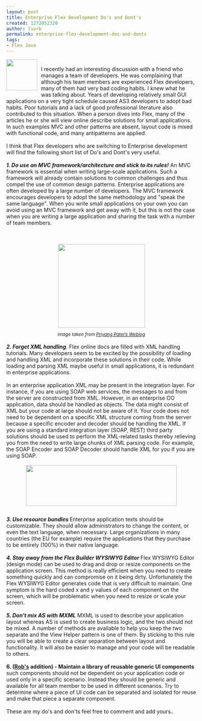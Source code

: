 ```yaml
---
layout: post
title: Enterprise Flex Development Do's and Dont's
created: 1272052320
author: liorb
permalink: enterprise-flex-development-dos-and-donts
tags:
- Flex Java
---
```

<a onblur="try {parent.deselectBloggerImageGracefully();} catch(e) {}" href="http://1.bp.blogspot.com/_tECzk8Tdl88/S8gkk64bskI/AAAAAAAAAGk/6fvaI-mbJ-A/s1600/flex_logo.jpg"><img style="float: left; margin: 0pt 10px 10px 0pt; cursor: pointer; width: 82px; height: 82px;" src="http://1.bp.blogspot.com/_tECzk8Tdl88/S8gkk64bskI/AAAAAAAAAGk/6fvaI-mbJ-A/s400/flex_logo.jpg" alt="" id="BLOGGER_PHOTO_ID_5460654764886569538" border="0" /></a><br />I recently had an interesting discussion with a friend who manages a team of developers. He was complaining that although his team members are experienced Flex developers, many of them had very bad coding habits. I knew what he was talking about.  Years of developing relatively small GUI applications on a very tight schedule caused AS3 developers to adopt bad habits. Poor tutorials and a lack of good professional literature also contributed to this situation. When a person dives into Flex, many of the articles he or she will view online describe solutions for small applications. In such examples MVC and other patterns are absent, layout code is mixed with functional code, and many antipatterns are applied.<br /><br />I think that Flex developers who are switching to Enterprise development will find the following short list of Do's and Dont's very useful.<br /><br /><span style="font-weight: bold; font-style: italic;">1. Do use an MVC framework/architecture and stick to its rules!</span> An MVC framework is essential when writing large-scale applications. Such a framework will already contain solutions to common challenges and thus compel the use of common design patterns. Enterprise applications are often developed by a large number of developers. The MVC framework encourages developers to adopt the same methodology and "speak the same language". When you write small applications on your own you can avoid using an MVC framework and get away with it, but this is not the case when you are writing a large application and sharing the task with a number of team members.<br /><span style="font-style: italic;"><span style="font-weight: bold;"><br /><br /></span></span><div style="text-align: center;"><a onblur="try {parent.deselectBloggerImageGracefully();} catch(e) {}" href="http://4.bp.blogspot.com/_tECzk8Tdl88/S8gs38mKRUI/AAAAAAAAAG0/MY76pKVWjJI/s1600/mvc.png"><img style="display: block; margin: 0px auto 10px; text-align: center; cursor: pointer; width: 231px; height: 222px;" src="http://4.bp.blogspot.com/_tECzk8Tdl88/S8gs38mKRUI/AAAAAAAAAG0/MY76pKVWjJI/s400/mvc.png" alt="" id="BLOGGER_PHOTO_ID_5460663887857337666" border="0" /></a><span style="font-size:85%;"><span style="font-style: italic;">image taken from </span><a style="font-style: italic;" href="http://priyangpatel.wordpress.com/2009/03/25/something-about-mvc-model-view-controller/">Priyang Patel’s Weblog</a></span><br /><br /></div><span style="font-weight: bold; font-style: italic;">2. Forget XML handling</span>. Flex online docs are filled with XML handling tutorials. Many developers seem to be excited by the possibility of loading and handling XML and incorporate these solutions in their code. While loading and parsing XML maybe useful in small applications, it is redundant in enterprise applications.<br /><br />In an enterprise application XML may be present in the integration layer. For instance, if you are using SOAP web services, the messages to and from the server are constructed from XML. However, in an enterprise OO application, data should be handled as objects. The data might consist of XML but your code at large should not be aware of it. Your code does not need to be dependent on a specific XML structure coming from the server because a specific encoder and decoder should be handling the XML. If you are using a standard integration layer (SOAP, REST) third party solutions should be used to perform the XML-related tasks thereby relieving you from the need to write large chunks of XML parsing code. For example, the SOAP Encoder and SOAP Decoder should handle XML for you if you are using SOAP.<br /><br /><a onblur="try {parent.deselectBloggerImageGracefully();} catch(e) {}" href="http://1.bp.blogspot.com/_tECzk8Tdl88/S8gtsD1i-4I/AAAAAAAAAG8/-rcoKyH_fx8/s1600/soap-diagram.PNG"><img style="display: block; margin: 0px auto 10px; text-align: center; cursor: pointer; width: 400px; height: 108px;" src="http://1.bp.blogspot.com/_tECzk8Tdl88/S8gtsD1i-4I/AAAAAAAAAG8/-rcoKyH_fx8/s400/soap-diagram.PNG" alt="" id="BLOGGER_PHOTO_ID_5460664783154117506" border="0" /></a><br /><span style="font-weight: bold; font-style: italic;">3. Use resource bundles </span>Enterprise application texts should be customizable. They should allow administrators to change the content, or even the text language, when necessary. Large organizations in many countries (the EU for example) require the applications that they purchase to be entirely (100%) in their native language.<br /><br /><span style="font-weight: bold; font-style: italic;">4. Stay away from the Flex Builder WYSIWYG Editor </span>Flex WYSIWYG Editor (design mode) can be used to drag and drop or resize components on the application screen. This method is really efficient when you need to create something quickly and can compromise on it being dirty. Unfortunately the Flex WYSIWYG Editor generates code that is very difficult to maintain. One symptom is the hard coded x and y values of each component on the screen, which will be problematic when you need to resize or scale your screen.<br /><br /><span style="font-weight: bold; font-style: italic;">5. Don't mix AS with MXML</span> MXML is used to describe your application layout whereas AS is used to create business logic, and the two should not be mixed. A number of methods are available to help you keep the two separate and the View Helper pattern is one of them. By sticking to this rule you will be able to create a clear separation between layout and functionality. It will also be easier to manage and your code will be readable to others.<br /><br /><span style="font-weight: bold;">6. (<a href="http://robotoole.com/blog/wp/">Rob's</a> addition) - Maintain a library of reusable generic UI components</span> such components should not be dependent on your application code or used only in a specific scenario. Instead they should be generic and available for all team member to be used in different scenarios.  Try to determine where a piece of UI code can be separated and isolated for reuse and make that piece a separate component.<br /><br />These are my do's and don'ts feel free to comment and add yours..
